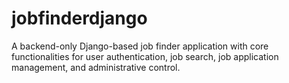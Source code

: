 # jobfinderdjango
A backend-only Django-based job finder application with core functionalities for user authentication, job search, job application management, and administrative control.
